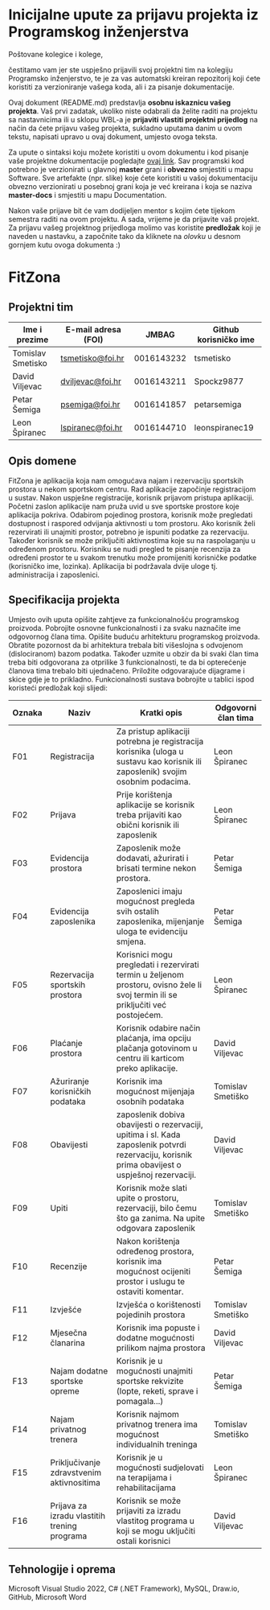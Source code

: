 # Inicijalne upute za prijavu projekta iz Programskog inženjerstva

Poštovane kolegice i kolege, 

čestitamo vam jer ste uspješno prijavili svoj projektni tim na kolegiju Programsko inženjerstvo, te je za vas automatski kreiran repozitorij koji ćete koristiti za verzioniranje vašega koda, ali i za pisanje dokumentacije.

Ovaj dokument (README.md) predstavlja **osobnu iskaznicu vašeg projekta**. Vaš prvi zadatak, ukoliko niste odabrali da želite raditi na projektu sa nastavnicima ili u sklopu WBL-a je **prijaviti vlastiti projektni prijedlog** na način da ćete prijavu vašeg projekta, sukladno uputama danim u ovom tekstu, napisati upravo u ovaj dokument, umjesto ovoga teksta.

Za upute o sintaksi koju možete koristiti u ovom dokumentu i kod pisanje vaše projektne dokumentacije pogledajte [ovaj link](https://guides.github.com/features/mastering-markdown/).
Sav programski kod potrebno je verzionirati u glavnoj **master** grani i **obvezno** smjestiti u mapu Software. Sve artefakte (npr. slike) koje ćete koristiti u vašoj dokumentaciju obvezno verzionirati u posebnoj grani koja je već kreirana i koja se naziva **master-docs** i smjestiti u mapu Documentation.

Nakon vaše prijave bit će vam dodijeljen mentor s kojim ćete tijekom semestra raditi na ovom projektu. A sada, vrijeme je da prijavite vaš projekt. Za prijavu vašeg projektnog prijedloga molimo vas koristite **predložak** koji je naveden u nastavku, a započnite tako da kliknete na *olovku* u desnom gornjem kutu ovoga dokumenta :) 

# FitZona


## Projektni tim

Ime i prezime | E-mail adresa (FOI) | JMBAG | Github korisničko ime
------------  | ------------------- | ----- | ---------------------
Tomislav Smetisko | tsmetisko@foi.hr | 0016143232 | tsmetisko
David Viljevac | dviljevac@foi.hr | 0016143211 | Spockz9877
Petar Šemiga | psemiga@foi.hr | 0016141857 | petarsemiga
Leon Špiranec | lspiranec@foi.hr | 0016144710 | leonspiranec19

## Opis domene
FitZona je aplikacija koja nam omogućava najam i rezervaciju sportskih prostora u nekom sportskom centru. Rad aplikacije započinje registracijom u sustav. Nakon uspješne registracije, korisnik prijavom pristupa aplikaciji. Početni zaslon aplikacije nam pruža uvid u sve sportske prostore koje aplikacija pokriva. Odabirom pojedinog prostora, korisnik može pregledati dostupnost i raspored odvijanja aktivnosti u tom prostoru. Ako korisnik želi rezervirati ili unajmiti prostor, potrebno je ispuniti podatke za rezervaciju. Također korisnik se može priključiti aktivnostima koje su na raspolaganju u određenom prostoru. Korisniku se nudi pregled te pisanje recenzija za određeni prostor te u svakom trenutku može promijeniti korisničke podatke (korisničko ime, lozinka). Aplikacija bi podržavala dvije uloge tj. administracija i zaposlenici.

## Specifikacija projekta
Umjesto ovih uputa opišite zahtjeve za funkcionalnošću programskog proizvoda. Pobrojite osnovne funkcionalnosti i za svaku naznačite ime odgovornog člana tima. Opišite buduću arhitekturu programskog proizvoda. Obratite pozornost da bi arhitektura trebala biti višeslojna s odvojenom (dislociranom) bazom podatka. Također uzmite u obzir da bi svaki član tima treba biti odgovorana za otprilike 3 funkcionalnosti, te da bi opterećenje članova tima trebalo biti ujednačeno. Priložite odgovarajuće dijagrame i skice gdje je to prikladno. Funkcionalnosti sustava bobrojite u tablici ispod koristeći predložak koji slijedi:

Oznaka | Naziv | Kratki opis | Odgovorni član tima
------ | ----- | ----------- | -------------------
F01 | Registracija | Za pristup aplikaciji potrebna je registracija korisnika (uloga u sustavu kao korisnik ili zaposlenik) svojim osobnim podacima.| Leon Špiranec
F02 | Prijava | Prije korištenja aplikacije se korisnik treba prijaviti kao obični korisnik ili zaposlenik | Leon Špiranec
F03 | Evidencija prostora | Zaposlenik može dodavati, ažurirati i brisati termine nekon prostora. | Petar Šemiga
F04 | Evidencija zaposlenika | Zaposlenici imaju mogućnost pregleda svih ostalih zaposlenika, mijenjanje uloga te evidenciju smjena. | Petar Šemiga
F05 | Rezervacija sportskih prostora | Korisnici mogu pregledati i rezervirati termin u željenom prostoru, ovisno žele li svoj termin ili se priključiti već postojećem. | Leon Špiranec
F06 | Plaćanje prostora | Korisnik odabire način plaćanja, ima opciju plačanja gotovinom u centru ili karticom preko aplikacije. | David Viljevac
F07 | Ažuriranje korisničkih podataka | Korisnik ima mogućnost mijenjaja osobnih podataka | Tomislav Smetiško
F08 | Obavijesti | zaposlenik dobiva obavijesti o rezervaciji, upitima i sl. Kada zaposlenik potvrdi rezervaciju, korisnik prima obavijest o uspješnoj rezervaciji. | David Viljevac
F09 | Upiti | Korisnik može slati upite o prostoru, rezervaciji, bilo čemu što ga zanima. Na upite odgovara zaposlenik | Tomislav Smetiško
F10 | Recenzije | Nakon korištenja određenog prostora, korisnik ima mogućnost ocijeniti prostor i uslugu te ostaviti komentar. | Petar Šemiga
F11 | Izvješće | Izvješća o korištenosti pojedinih prostora | Tomislav Smetiško
F12 | Mjesečna članarina | Korisnik ima popuste i dodatne mogućnosti prilikom najma prostora | David Viljevac
F13 | Najam dodatne sportske opreme | Korisnik je u mogućnosti unajmiti sportske rekvizite (lopte, reketi, sprave i pomagala...) | Petar Šemiga 
F14 | Najam privatnog trenera | Korisnik najmom privatnog trenera ima mogućnost individualnih treninga | Tomislav Smetiško
F15 | Priključivanje zdravstvenim aktivnositima | Korisnik je u mogućnosti sudjelovati na terapijama i rehabilitacijama | Leon Špiranec 
F16 | Prijava za izradu vlastitih trening programa | Korisnik se može prijaviti za izradu vlastitog programa u koji se mogu uključiti ostali korisnici | David Viljevac 


## Tehnologije i oprema
Microsoft Visual Studio 2022, C# (.NET Framework), MySQL, Draw.io, GitHub, Microsoft Word
